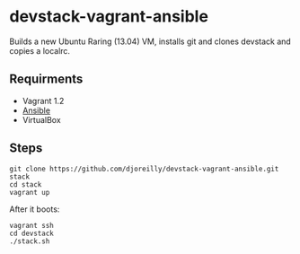 devstack-vagrant-ansible
========================

Builds a new Ubuntu Raring (13.04) VM, installs git and clones devstack and copies a localrc. 

Requirments
-----------

* Vagrant 1.2
* [Ansible](http://www.ansibleworks.com/)
* VirtualBox


Steps
-----

    git clone https://github.com/djoreilly/devstack-vagrant-ansible.git stack
    cd stack
    vagrant up

After it boots:

    vagrant ssh
    cd devstack
    ./stack.sh
